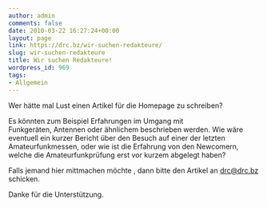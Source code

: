 ```yaml
---
author: admin
comments: false
date: 2010-03-22 16:27:24+00:00
layout: page
link: https://drc.bz/wir-suchen-redakteure/
slug: wir-suchen-redakteure
title: Wir suchen Redakteure!
wordpress_id: 969
tags:
- Allgemein
---
```


Wer hätte mal Lust einen Artikel für die Homepage zu schreiben? 




Es könnten zum Beispiel Erfahrungen im Umgang mit Funkgeräten, Antennen oder ähnlichem beschrieben werden. Wie wäre eventuell ein kurzer Bericht über den Besuch auf einer der letzten Amateurfunkmessen, oder wie ist die Erfahrung von den Newcomern, welche die Amateurfunkprüfung erst vor kurzem abgelegt haben?




Falls jemand hier mittmachen möchte , dann bitte den Artikel an [drc@drc.bz](mailto:drc@drc.bz) schicken.




Danke für die Unterstützung.
